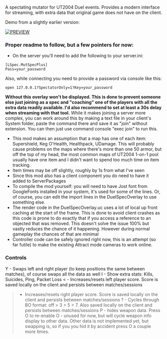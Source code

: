 A spectating mutator for UT2004 Duel events. Provides a modern interface for streaming, with extra data that original game does not have on the client. 

Demo from a slightly earlier version:

[![PREVIEW](https://img.youtube.com/vi/JJ0yZVjTUEE/0.jpg)](https://www.youtube.com/watch?v=JJ0yZVjTUEE&rel=0)

### Proper readme to follow, but a few pointers for now:
- On the server you'll need to add the following to your server.ini:
```
[LSpec.MutSpecPlus]
Pass=your_password
```
Also, while connecting you need to provide a password via console like this:
```
open 127.0.0.1?SpectatorOnly=1?Key=your_password
```
**Without this overlay won't be displayed. This is done to prevent someone else just joining as a spec and "coaching" one of the players with all the extra data readily available. I'd also recommend to set at least a 30s delay when streaming with that tool.**
While it makes joining a server more complex, you can work around this by making a text file in your client's System folder, paste the command there and save it as "join" without extension. You can then just use command console "exec join" to run this.
- This mod makes an assumption that a map has one of each item: Supershield, Keg O'Health, Healthpack, UDamage. This will probably cause problems on the maps where there's more than one 50 armor, but off the top of my head, the most common maps of UT2004 1-on-1 pool usually have one item and I didn't want to spend too much time on item tracking.
- Item times may be off slightly, roughly by 1s from what I've seen
- Since this mod also has a client component you do need to have it added to ServerPackages
- To compile the mod yourself: you will need to have Jost font from GoogleFonts installed in your system, it's used for some of the lines. Or, of course, you can edit the import lines in the DuelSpecOverlay to use something else.
- The render code in the DuelSpecOverlay.uc uses a lot of local up front caching at the start of the frame. This is done to avoid client crashes as this code is prone to do exactly that if you access a reference to an objected that was removed. This doesn't solve the issue 100% but vastly reduces the chance of it happening. However during normal gameplay the chances of that are minimal
- Controller code can be safely ignored right now, this is an attempt (so far futile) to make the existing Attract mode cameras to work online.

### Controls
Y - Swaps left and right player (to keep positions the same between matches), of course swaps all the data as well
I - Show extra stats: Kills, Suicides, Ping, Packet Loss
< - Increases/resets left player score. Score is saved locally on the client and persists between matches/sessions
> - Increases/resets right player score. Score is saved locally on the client and persists between matches/sessions
? - Cycles through BO format: off > 3  > 5 > 7. Also saved locally on the client and persists between matches/sessions
P - hides weapon data. Press O to re-enable
O - unused for now, but will cycle weapon info display to other data. Other data is not implemented yet, but swapping is, so if you you hid it by accident press O a couple more times. 






